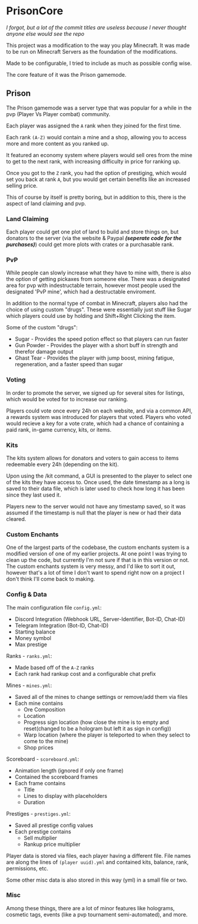 # PrisonCore

*I forgot, but a lot of the commit titles are useless because I never thought anyone else would see the repo*

This project was a modification to the way you play Minecraft.  It was made to be run on Minecraft Servers as the foundation of the modifications.

Made to be configurable, I tried to include as much as possible config wise.

The core feature of it was the Prison gamemode.

## Prison ##

The Prison gamemode was a server type that was popular for a while in the pvp (Player Vs Player combat) community.

Each player was assigned the `A` rank when they joined for the first time.

Each rank `(A-Z)` would contain a mine and a shop, allowing you to access more and more content as you ranked up.

It featured an economy system where players would sell ores from the mine to get to the next rank, with increasing difficulty in price for ranking up.

Once you got to the `Z` rank, you had the option of prestiging, which would set you back at rank `A`, but you would get certain benefits like an increased selling price.

This of course by itself is pretty boring, but in addition to this, there is the aspect of land claiming and pvp.

### Land Claiming

Each player could get one plot of land to build and store things on, but donators to the server (via the website & Paypal ***(seperate code for the purchases)***) could get more plots with crates or a purchasable rank.

### PvP

While people can slowly increase what they have to mine with, there is also the option of getting pickaxes from someone else.  There was a designated area for pvp with indestructable terrain, however most people used the designated 'PvP mine', which had a destructable enviroment.

In addition to the normal type of combat in Minecraft, players also had the choice of using custom "drugs".  These were essentially just stuff like Sugar which players could use by holding and Shift+Right Clicking the item.

Some of the custom "drugs":

* Sugar - Provides the speed potion effect so that players can run faster
* Gun Powder - Provides the player with a short buff in strength and therefor damage output
* Ghast Tear - Provides the player with jump boost, mining fatigue, regeneration, and a faster speed than sugar

### Voting

In order to promote the server, we signed up for several sites for listings, which would be voted for to increase our ranking.

Players could vote once every 24h on each website, and via a common API, a rewards system was introduced for players that voted.
Players who voted would recieve a key for a vote crate, which had a chance of containing a paid rank, in-game currency, kits, or items.

### Kits

The kits system allows for donators and voters to gain access to items redeemable every 24h (depending on the kit).

Upon using the /kit command, a GUI is presented to the player to select one of the kits they have access to.  Once used, the date timestamp as a long is saved to their data file, which is later used to check how long it has been since they last used it.

Players new to the server would not have any timestamp saved, so it was assumed if the timestamp is null that the player is new or had their data cleared.

### Custom Enchants

One of the largest parts of the codebase, the custom enchants system is a modified version of one of my earlier projects.  At one point I was trying to clean up the code, but currently I'm not sure if that is in this version or not.  The custom enchants system is very messy, and I'd like to sort it out, however that's a lot of time I don't want to spend right now on a project I don't think I'll come back to making.

### Config & Data

The main configuration file `config.yml`:
* Discord Integration (Webhook URL, Server-Identifier, Bot-ID, Chat-ID)
* Telegram Integration (Bot-ID, Chat-ID)
* Starting balance
* Money symbol
* Max prestige

Ranks - `ranks.yml`:
* Made based off of the `A-Z` ranks
* Each rank had rankup cost and a configurable chat prefix

Mines - `mines.yml`:
* Saved all of the mines to change settings or remove/add them via files
* Each mine contains
  * Ore Composition
  * Location
  * Progress sign location (how close the mine is to empty and reset(changed to be a hologram but left it as sign in config))
  * Warp location (where the player is teleported to when they select to come to the mine)
  * Shop prices

Scoreboard - `scoreboard.yml`:
* Animation length (ignored if only one frame)
* Contained the scoreboard frames
* Each frame contains
  * Title
  * Lines to display with placeholders
  * Duration
  
Prestiges - `prestiges.yml`:
* Saved all prestige config values
* Each prestige contains
  * Sell multiplier
  * Rankup price multiplier
  
Player data is stored via files, each player having a different file.  File names are along the lines of `(player uuid).yml` and contained kits, balance, rank, permissions, etc.

Some other misc data is also stored in this way (yml) in a small file or two.

### Misc

Among these things, there are a lot of minor features like holograms, cosmetic tags, events (like a pvp tournament semi-automated), and more.
